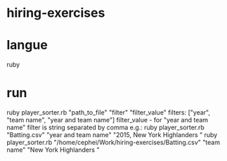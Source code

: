 # hiring-exercises
# langue
ruby
# run
ruby player_sorter.rb "path_to_file" "filter" "filter_value"
filters: ["year", "team name", "year and team name"]
filter_value - for "year and team name" filter is string separated by comma
e.g.:
ruby player_sorter.rb "Batting.csv" "year and team name" "2015, New York Highlanders "
ruby player_sorter.rb "/home/cephei/Work/hiring-exercises/Batting.csv" "team name" "New York Highlanders "
